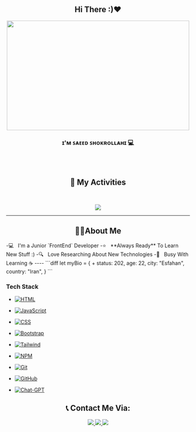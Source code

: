 <h2 align="center"> Hi There :)❤</h2>

<p align="center">
<img width="500px" height="300px" src="https://user-images.githubusercontent.com/74038190/212749447-bfb7e725-6987-49d9-ae85-2015e3e7cc41.gif" />
</p>
<h3 align="center"> ɪ'ᴍ ꜱᴀᴇᴇᴅ ꜱʜᴏᴋʀᴏʟʟᴀʜɪ 💻</h3> 

<br/><br/>
<h2 align="center">📜 My Activities </h2>
<br/>

<p align="center">
  <img src="https://github-readme-stats.vercel.app/api?username=saeed-devee&show_icons=true&theme=radical">
</p>

----

<h2 align="center">👨‍💻About Me</h2>
-💻 &nbsp; I'm a Junior `FrontEnd` Developer
-⭐ &nbsp; **Always Ready** To Learn New Stuff :)
-🔍 &nbsp; Love Researching About New Technologies
-🌠 &nbsp; Busy With Learning ☕
----
```diff
let myBio = {
+  status: 202,
  age: 22,
  city: "Esfahan",
  country: "Iran",
}
```
<br/>
<h3>Tech Stack</h2>

<p align="center">
  
 - [![HTML](https://img.shields.io/badge/HTML5-E34F26?style=for-the-badge&logo=html5&logoColor=white)](#)
  
 - [![JavaScript](https://img.shields.io/badge/JavaScript-323330?style=for-the-badge&logo=javascript&logoColor=F7DF1E)](#)
 
 - [![CSS](https://img.shields.io/badge/CSS3-1572B6?style=for-the-badge&logo=css3&logoColor=white)](#)
 
 - [![Bootstrap](https://img.shields.io/badge/Bootstrap-563D7C?style=for-the-badge&logo=bootstrap&logoColor=white)](#)

 - [![Tailwind](https://img.shields.io/badge/Tailwind_CSS-38B2AC?style=for-the-badge&logo=tailwind-css&logoColor=white)](#)

 - [![NPM](https://img.shields.io/badge/npm-CB3837?style=for-the-badge&logo=npm&logoColor=white)](#)

 - [![Git](https://img.shields.io/badge/GIT-E44C30?style=for-the-badge&logo=git&logoColor=white)](#)
 
 - [![GitHub](https://img.shields.io/badge/GitHub-100000?style=for-the-badge&logo=github&logoColor=white)](#)
   
 - [![Chat-GPT](https://img.shields.io/badge/ChatGPT-74aa9c?style=for-the-badge&logo=openai&logoColor=white)](#)
 
</p>

<h2 align="center">📞 Contact Me Via: </h2>
<p align="center">
  <a href="http://instagram.com/sa33d._.sh/">
   <img src="https://img.shields.io/badge/Instagram-sa33d._.sh-red?logo=instagram">
  </a>
  <a href="http://t.me/sa33dSh/">
   <img src="https://img.shields.io/badge/Telegram-sa33dSh-blue?logo=telegram">
  </a>
   <a href="https://github.com/saeed-devee">
   <img src="https://img.shields.io/badge/Github-saeed_devee-white?logo=github">
  </a>
</p>
 
